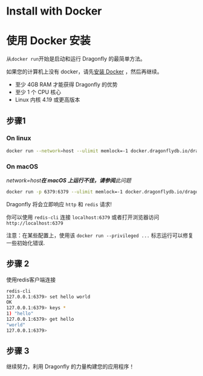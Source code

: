 # Install with Docker
# 使用 Docker 安装
从`docker run`开始是启动和运行 Dragonfly 的最简单方法。

如果您的计算机上没有 docker，请先[安装 Docker](https://docs.docker.com/get-docker/) ，然后再继续。

* 至少 4GB RAM 才能获得 Dragonfly 的优势
* 至少 1 个 CPU 核心
* Linux 内核 4.19 或更高版本



## 步骤1
### On linux
```bash
docker run --network=host --ulimit memlock=-1 docker.dragonflydb.io/dragonflydb/dragonfly
```
### On macOS
*network=host**在 macOS 上运行不佳，请参阅**此问题*

```bash
docker run -p 6379:6379 --ulimit memlock=-1 docker.dragonflydb.io/dragonflydb/dragonfly
```
Dragonfly 将会立即响应 `http` 和 `redis` 请求!

你可以使用 `redis-cli` 连接 `localhost:6379` 或者打开浏览器访问 `http://localhost:6379`

注意：在某些配置上，使用该 `docker run --privileged ...` 标志运行可以修复一些初始化错误.

## 步骤 2
使用redis客户端连接

```bash
redis-cli
127.0.0.1:6379> set hello world
OK
127.0.0.1:6379> keys *
1) "hello"
127.0.0.1:6379> get hello
"world"
127.0.0.1:6379>
```
## 步骤 3
继续努力，利用 Dragonfly 的力量构建您的应用程序！

















